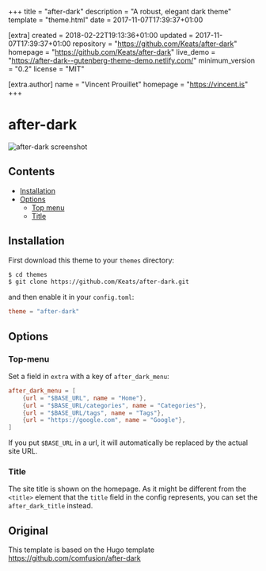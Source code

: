 
+++
title = "after-dark"
description = "A robust, elegant dark theme"
template = "theme.html"
date = 2017-11-07T17:39:37+01:00

[extra]
created = 2018-02-22T19:13:36+01:00
updated = 2017-11-07T17:39:37+01:00
repository = "https://github.com/Keats/after-dark"
homepage = "https://github.com/Keats/after-dark"
live_demo = "https://after-dark--gutenberg-theme-demo.netlify.com/"
minimum_version = "0.2"
license = "MIT"

[extra.author]
name = "Vincent Prouillet"
homepage = "https://vincent.is"
+++        

# after-dark

![after-dark screenshot](https://github.com/Keats/after-dark/blob/master/screenshot.png?raw=true)

## Contents

- [Installation](#installation)
- [Options](#options)
  - [Top menu](#top-menu)
  - [Title](#title)

## Installation
First download this theme to your `themes` directory:

```bash
$ cd themes
$ git clone https://github.com/Keats/after-dark.git
```
and then enable it in your `config.toml`:

```toml
theme = "after-dark"
```

## Options

### Top-menu
Set a field in `extra` with a key of `after_dark_menu`:

```toml
after_dark_menu = [
    {url = "$BASE_URL", name = "Home"},
    {url = "$BASE_URL/categories", name = "Categories"},
    {url = "$BASE_URL/tags", name = "Tags"},
    {url = "https://google.com", name = "Google"},
]
```

If you put `$BASE_URL` in a url, it will automatically be replaced by the actual
site URL.

### Title
The site title is shown on the homepage. As it might be different from the `<title>`
element that the `title` field in the config represents, you can set the `after_dark_title`
instead.

## Original
This template is based on the Hugo template https://github.com/comfusion/after-dark

        
